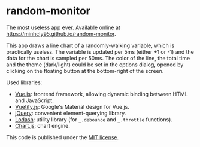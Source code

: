 # random-monitor
The most useless app ever. Available online at https://minhcly95.github.io/random-monitor.

This app draws a line chart of a randomly-walking variable, which is practically useless.
The variable is updated per 5ms (either +1 or -1) and the data for the chart is sampled per 50ms.
The color of the line, the total time and the theme (dark/light) could be set in the options dialog,
opened by clicking on the floating button at the bottom-right of the screen.

Used libraries:
- [Vue.js](https://vuejs.org): frontend framework, allowing dynamic binding between HTML and JavaScript.
- [Vuetify.js](https://vuetifyjs.com): Google's Material design for  Vue.js.
- [jQuery](https://jquery.com): convenient element-querying library.
- [Lodash](https://lodash.com): utility library (for `_.debounce` and `_.throttle` functions).
- [Chart.js](http://www.chartjs.org): chart engine.

This code is published under the [MIT license](https://raw.githubusercontent.com/minhcly95/random-monitor/master/LICENSE.txt).
